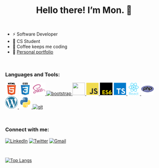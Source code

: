 <h1 align="center">Hello there! I’m Mon. 👋</h1>

<br>

<ul>
  <li>⚡️ Software Developer</li>
  <li>🧶 CS Student</li>
  <li>🍂 Coffee keeps me coding</li>
  <li>💼 <a href="https://rivicodes.github.io/personal-portfolio-website/" target="_blank">Personal portfolio</a></li>
</ul>

<br>

<h3 align="left">Languages and Tools:</h3>

<a href="https://www.w3.org/html/" target="_blank" rel="noreferrer"> <img
      src="https://raw.githubusercontent.com/devicons/devicon/master/icons/html5/html5-original-wordmark.svg"
      alt="html5" width="40" height="40"/></a> <a href="https://www.w3schools.com/css/" target="_blank" rel="noreferrer"> <img
      src="https://raw.githubusercontent.com/devicons/devicon/master/icons/css3/css3-original-wordmark.svg" alt="css3"
      width="40" height="40"/></a> <a href="https://sass-lang.com" target="_blank" rel="noreferrer"> <img
      src="https://raw.githubusercontent.com/devicons/devicon/master/icons/sass/sass-original.svg" alt="sass" width="40"
      height="40" /> </a> <a href="https://getbootstrap.com" target="_blank" rel="noreferrer">
    <img src="https://getbootstrap.com/docs/5.2/assets/brand/bootstrap-logo-shadow.png"
      alt="bootstrap" width="auto" height="40" /> </a> <a href="https://tailwindcss.com/" rel="nofollow"> <img src="https://camo.githubusercontent.com/bdedcbc949feefecc3ff98f7e655ee8151b522e2f32196c648620f5366d909d5/68747470733a2f2f63646e2e6a7364656c6976722e6e65742f67682f64657669636f6e732f64657669636f6e2f69636f6e732f7461696c77696e646373732f7461696c77696e646373732d706c61696e2e737667" width="40" height="40" data-canonical-src="https://cdn.jsdelivr.net/gh/devicons/devicon/icons/tailwindcss/tailwindcss-plain.svg" style="max-width: 100%;"> </a> <a href="https://developer.mozilla.org/en-US/docs/Web/JavaScript" target="_blank"
    rel="noreferrer"> <img
      src="https://raw.githubusercontent.com/devicons/devicon/master/icons/javascript/javascript-original.svg"
      alt="javascript" width="40" height="40" /> </a> <a href="https://www.w3schools.com/js/js_es6.asp" target="_blank" rel="noreferrer"> <img
      src="https://github.com/RiviCodes/personal-portfolio-website/blob/main/images/ES6.jpg?raw=true"
      alt="html5" width="40" height="40"/></a> <a href="https://www.typescriptlang.org/" target="_blank" rel="noreferrer"> <img src="https://raw.githubusercontent.com/devicons/devicon/master/icons/typescript/typescript-original.svg" alt="typescript" width="40" height="40"/> </a> <a href="https://reactjs.org/" target="_blank" rel="noreferrer"> <img
      src="https://raw.githubusercontent.com/devicons/devicon/master/icons/react/react-original-wordmark.svg"
      alt="react" width="40" height="40" /> </a> <a href="https://www.php.net" target="_blank" rel="noreferrer"> <img src="https://raw.githubusercontent.com/devicons/devicon/master/icons/php/php-original.svg" alt="php" width="40" height="40"/> </a> <a href="https://wordpress.com/" target="_blank" rel="noreferrer"> <img src="https://github.com/RiviCodes/personal-portfolio-website/blob/main/images/wordpress.png?raw=true" alt="php" width="40" height="40"/> </a> <a href="https://www.python.org" target="_blank" rel="noreferrer"> <img
      src="https://raw.githubusercontent.com/devicons/devicon/master/icons/python/python-original.svg" alt="python"
      width="40" height="40" /> </a> <a href="https://git-scm.com/" target="_blank" rel="noreferrer"> <img
      src="https://cdn.worldvectorlogo.com/logos/git-icon.svg" alt="git"
      width="40" height="40" /> </a>

<br>

<h3 align="left">Connect with me:</h3>

<p align="left">
  <a href="https://www.linkedin.com/in/ramonriveram" target="blank"><img align="center"
      src="https://raw.githubusercontent.com/rahuldkjain/github-profile-readme-generator/master/src/images/icons/Social/linked-in-alt.svg"
      alt="LinkedIn" height="30" width="40"/></a> 
  <a href="https://www.twitter.com/" target="blank"><img align="center"
      src="https://raw.githubusercontent.com/rahuldkjain/github-profile-readme-generator/master/src/images/icons/Social/twitter.svg" alt="Twitter" height="30" width="40" /></a>
  <a href="mailto:jose.riveramz@udlap.mx?subject=[GitHub]%20Hello%20there,%20RiviCodes!" target="blank"><img align="center"
      src="https://cdn-icons-png.flaticon.com/512/732/732200.png"
      alt="Gmail" height="30" width="30"/></a>
</p>

<br>

[![Top Langs](https://github-readme-stats.vercel.app/api/top-langs/?username=RiviCodes&layout=compact)](https://github.com/RiviCodes/github-readme-stats)
